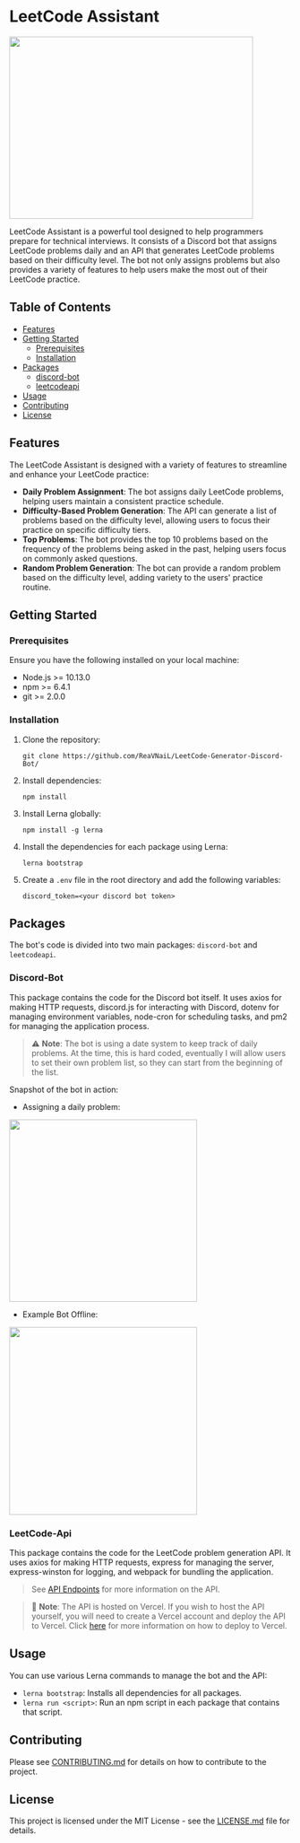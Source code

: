 # LeetCode Assistant

<p>
    <img width=435 height=325 src="https://user-images.githubusercontent.com/59776018/226667773-83eead6e-054c-4ac0-9137-b82ead5b8980.png"/>
</p>

LeetCode Assistant is a powerful tool designed to help programmers prepare for technical interviews. It consists of a Discord bot that assigns LeetCode problems daily and an API that generates LeetCode problems based on their difficulty level. The bot not only assigns problems but also provides a variety of features to help users make the most out of their LeetCode practice.

## Table of Contents

- [Features](#features)
- [Getting Started](#getting-started)
  - [Prerequisites](#prerequisites)
  - [Installation](#installation)
- [Packages](#packages)
  - [discord-bot](#discord-bot)
  - [leetcodeapi](#leetcodeapi)
- [Usage](#usage)
- [Contributing](#contributing)
- [License](#license)

## Features

The LeetCode Assistant is designed with a variety of features to streamline and enhance your LeetCode practice:

- **Daily Problem Assignment**: The bot assigns daily LeetCode problems, helping users maintain a consistent practice schedule.
- **Difficulty-Based Problem Generation**: The API can generate a list of problems based on the difficulty level, allowing users to focus their practice on specific difficulty tiers.
- **Top Problems**: The bot provides the top 10 problems based on the frequency of the problems being asked in the past, helping users focus on commonly asked questions.
- **Random Problem Generation**: The bot can provide a random problem based on the difficulty level, adding variety to the users' practice routine.

## Getting Started

### Prerequisites

Ensure you have the following installed on your local machine:

- Node.js >= 10.13.0
- npm >= 6.4.1
- git >= 2.0.0

### Installation

1. Clone the repository:

    ```
    git clone https://github.com/ReaVNaiL/LeetCode-Generator-Discord-Bot/
    ```

2. Install dependencies:

    ```
    npm install
    ```

3. Install Lerna globally:

    ```
    npm install -g lerna
    ```

4. Install the dependencies for each package using Lerna:

    ```
    lerna bootstrap
    ```

5. Create a `.env` file in the root directory and add the following variables:

    ```
    discord_token=<your discord bot token>
    ```

## Packages

The bot's code is divided into two main packages: `discord-bot` and `leetcodeapi`.

### Discord-Bot

This package contains the code for the Discord bot itself. It uses axios for making HTTP requests, discord.js for interacting with Discord, dotenv for managing environment variables, node-cron for scheduling tasks, and pm2 for managing the application process.

> :warning: **Note**: The bot is using a date system to keep track of daily problems. At the time, this is hard coded, eventually I will allow users to set their own problem list, so they can start from the beginning of the list.

Snapshot of the bot in action:
- Assigning a daily problem:
<p>
    <img width=335 height=325 src="https://github.com/ReaVNaiL/LeetCode-Assistant/assets/59776018/7839bbed-9574-4e37-a494-4f39c596f850"/>
</p>

- Example Bot Offline:
<p>
    <img width=335 height=335 src="https://github.com/ReaVNaiL/LeetCode-Assistant/assets/59776018/e3cf5b5c-3585-4d1b-8e47-a12a7c1ea948"/>
</p>


### LeetCode-Api

This package contains the code for the LeetCode problem generation API. It uses axios for making HTTP requests, express for managing the server, express-winston for logging, and webpack for bundling the application.

> See [API Endpoints](packages/leetcode-api/README.md) for more information on the API.

> :notebook: **Note**: The API is hosted on Vercel. If you wish to host the API yourself, you will need to create a Vercel account and deploy the API to Vercel.
> Click [here](https://vercel.com/docs) for more information on how to deploy to Vercel.

## Usage

You can use various Lerna commands to manage the bot and the API:

- `lerna bootstrap`: Installs all dependencies for all packages.
- `lerna run <script>`: Run an npm script in each package that contains that script.

## Contributing

Please see [CONTRIBUTING.md](CONTRIBUTING.md) for details on how to contribute to the project.

## License

This project is licensed under the MIT License - see the [LICENSE.md](LICENSE.md) file for details.
